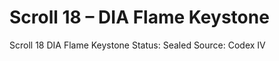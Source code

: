 # Scroll 18 – DIA Flame Keystone

Scroll 18 DIA Flame Keystone
Status: Sealed
Source: Codex IV






























































